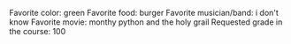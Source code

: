 Favorite color: green
Favorite food: burger
Favorite musician/band: i don't know
Favorite movie: monthy python and the holy grail
Requested grade in the course: 100
